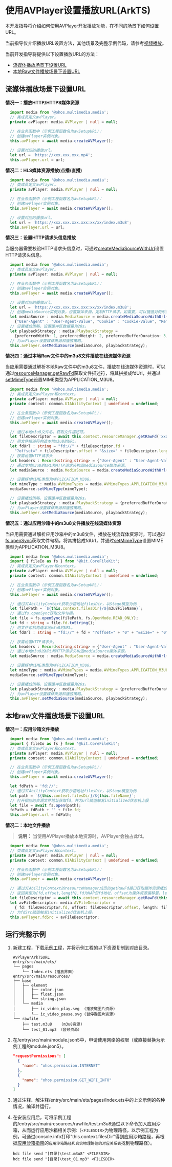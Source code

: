 # 使用AVPlayer设置播放URL(ArkTS)
本开发指导将介绍如何使用AVPlayer开发播放功能，在不同的场景下如何设置URL。

当前指导仅介绍播放URL设置方法，其他场景及完整示例代码，请参考[视频播放](video-playback.md)。

当前开发指导将提供以下设置播放URL的方法：
- [流媒体播放场景下设置URL](#流媒体播放场景下设置url)
- [本地Raw文件播放场景下设置URL](#本地raw文件播放场景下设置url)

## 流媒体播放场景下设置URL
**情况一：播放HTTP/HTTPS媒体资源**
```ts
  import media from '@ohos.multimedia.media';
  // 类成员定义avPlayer。
  private avPlayer: media.AVPlayer | null = null;
  
  // 在业务函数中（示例工程函数名为avSetupURL）：
  // 创建avPlayer实例对象。
  this.avPlayer = await media.createAVPlayer();

  // 设置对应的播放url。
  let url = 'https://xxx.xxx.xxx.mp4';
  this.avPlayer.url = url;
```

**情况二：HLS媒体资源播放(点播/直播)**
```ts
  import media from '@ohos.multimedia.media';
  // 类成员定义avPlayer。
  private avPlayer: media.AVPlayer | null = null;

  // 在业务函数中（示例工程函数名为avSetupURL）：
  // 创建avPlayer实例对象。
  this.avPlayer = await media.createAVPlayer();

  // 设置对应的播放url。
  let url = 'https://xxx.xxx.xxx.xxx:xx/xx/index.m3u8';
  this.avPlayer.url = url;
```

**情况三：设置HTTP请求头信息播放**

当服务器需要校验HTTP请求头信息时，可通过[createMediaSourceWithUrl](../../reference/apis-media-kit/arkts-apis-media-f.md#mediacreatemediasourcewithurl12)设置HTTP请求头信息。
```ts
  import media from '@ohos.multimedia.media';
  // 类成员定义avPlayer。
  private avPlayer: media.AVPlayer | null = null;

  // 在业务函数中（示例工程函数名为avSetupURL）：
  // 创建avPlayer实例对象。
  this.avPlayer = await media.createAVPlayer();

  // 设置对应的播放url。
  let url = 'https://xxx.xxx.xxx.xxx:xx/xx/index.m3u8';
  // 创建mediaSource实例对象，设置媒体来源，定制HTTP请求，如需要，可以键值对的形式设置User-Agent、Cookie、Referer等字段。
  let mediaSource : media.MediaSource = media.createMediaSourceWithUrl(url,
    {"User-Agent" : "User-Agent-Value", "Cookie" : "Cookie-Value", "Referer" : "Referer-Value"});
  // 设置播放策略，设置缓冲区数据量为20s。
  let playbackStrategy : media.PlaybackStrategy =
    {preferredWidth: 1, preferredHeight: 2, preferredBufferDuration: 3, preferredHdr: false};
  // 为avPlayer设置媒体来源和播放策略。
  this.avPlayer.setMediaSource(mediaSource, playbackStrategy);
```

**情况四：通过本地Raw文件中的m3u8文件播放在线流媒体资源**

当应用需要通过解析本地Raw文件中的m3u8文件，播放在线流媒体资源时，可以通过[resourceManager.getRawFd](../../reference/apis-localization-kit/js-apis-resource-manager.md#getrawfd9)获取文件描述符，将其拼接成fdUrl，并通过[setMimeType](../../reference/apis-media-kit/arkts-apis-media-MediaSource.md#setmimetype12)设置MIME类型为APPLICATION_M3U8。
```ts
  import media from '@ohos.multimedia.media';
  // 类成员定义avPlayer和context。
  private avPlayer: media.AVPlayer | null = null;
  private context: common.UIAbilityContext | undefined = undefined;

  // 在业务函数中（示例工程函数名为avSetupURL）：
  // 创建avPlayer实例对象。
  this.avPlayer = await media.createAVPlayer();

  // 通过本地m3u8文件名，获取文件描述符。
  let fileDescriptor = await this.context.resourceManager.getRawFd('xxx.m3u8');
  // 用文件描述符构造本地m3u8的URL。
  let fdUrl : string = "fd://" + fileDescriptor.fd +
    "?offset=" + fileDescriptor.offset + "&size=" + fileDescriptor.length;
  // 按需设置HTTP请求头
  let headers : Record<string,string> = {"User-Agent" : "User-Agent-Value", "Cookie" : "Cookie-Value"};
  // 通过本地m3u8的URL和HTTP请求头构造mediaSource媒体来源。
  let mediaSource : media.MediaSource = media.createMediaSourceWithUrl(fdUrl, headers);

  // 设置媒体MIME类型为APPLICATION_M3U8。
  let mimeType : media.AVMimeTypes = media.AVMimeTypes.APPLICATION_M3U8;
  mediaSource.setMimeType(mimeType);

  // 设置播放策略，设置缓冲区数据量为20s。
  let playbackStrategy : media.PlaybackStrategy = {preferredBufferDuration: 20};
  // 为avPlayer设置媒体来源和播放策略。
  this.avPlayer.setMediaSource(mediaSource, playbackStrategy);
```

**情况五：通过应用沙箱中的m3u8文件播放在线流媒体资源**

当应用需要通过解析应用沙箱中的m3u8文件，播放在线流媒体资源时，可以通过[fs.openSync](../../reference/apis-core-file-kit/js-apis-file-fs.md#fsopensync)获取文件句柄，将其拼接成fdUrl，并通过[setMimeType](../../reference/apis-media-kit/arkts-apis-media-MediaSource.md#setmimetype12)设置MIME类型为APPLICATION_M3U8。
```ts
  import media from '@ohos.multimedia.media';
  import { fileIo as fs } from '@kit.CoreFileKit';
  // 类成员定义avPlayer和context。
  private avPlayer: media.AVPlayer | null = null;
  private context: common.UIAbilityContext | undefined = undefined;

  // 在业务函数中（示例工程函数名为avSetupURL）：
  // 创建avPlayer实例对象。
  this.avPlayer = await media.createAVPlayer();

  // 通过UIAbilityContext获取沙箱地址filesDir，以Stage模型为例
  let filePath = `${this.context.filesDir}/${m3u8FileName}`;
  // 通过fs.openSync获取文件句柄。
  let file = fs.openSync(filePath, fs.OpenMode.READ_ONLY);
  let fd : string = file.fd.toString();
  // 用文件句柄构造本地m3u8的URL。
  let fdUrl : string = "fd://" + fd + "?offset=" + "0" + "&size=" + "0";

  // 按需设置HTTP请求头。
  let headers : Record<string,string> = {"User-Agent" : "User-Agent-Value", "Cookie" : "Cookie-Value"};
  // 通过本地m3u8的URL和HTTP请求头构造mediaSource媒体来源。
  let mediaSource : media.MediaSource = media.createMediaSourceWithUrl(fdUrl, headers);

  // 设置媒体MIME类型为APPLICATION_M3U8。
  let mimeType : media.AVMimeTypes = media.AVMimeTypes.APPLICATION_M3U8;
  mediaSource.setMimeType(mimeType);

  // 设置播放策略，设置缓冲区数据量为20s。
  let playbackStrategy : media.PlaybackStrategy = {preferredBufferDuration: 20};
  // 为avPlayer设置媒体来源和播放策略。
  this.avPlayer.setMediaSource(mediaSource, playbackStrategy);
```

## 本地raw文件播放场景下设置URL
**情况一：应用沙箱文件播放**
```ts
  import media from '@ohos.multimedia.media';
  import { fileIo as fs } from '@kit.CoreFileKit';
  // 类成员定义avPlayer和context。
  private avPlayer: media.AVPlayer | null = null;
  private context: common.UIAbilityContext | undefined = undefined;

  // 在业务函数中（示例工程函数名为avSetupURL）：
  // 创建avPlayer实例对象。
  this.avPlayer = await media.createAVPlayer();

  let fdPath = 'fd://';
  // 通过UIAbilityContext获取沙箱地址filesDir，以Stage模型为例
  let path = `${this.context.filesDir}/${this.fileName}`;
  // 打开相应的资源文件地址获取fd，并为url赋值触发initialized状态机上报
  let file = await fs.open(path);
  fdPath = fdPath + '' + file.fd;
  this.avPlayer.url = fdPath;
```

**情况二：本地文件播放**

> **说明：**
> 当使用AVPlayer播放本地资源时，AVPlayer会独占此fd。

```ts
  import media from '@ohos.multimedia.media';
  // 类成员定义avPlayer和context。
  private avPlayer: media.AVPlayer | null = null;
  private context: common.UIAbilityContext | undefined = undefined;

  // 在业务函数中（示例工程函数名为avSetupURL）：
  // 创建avPlayer实例对象。
  this.avPlayer = await media.createAVPlayer();

  // 通过UIAbilityContext的resourceManager成员的getRawFd接口获取媒体资源播放地址。
  // 返回类型为{fd,offset,length},fd为HAP包fd地址，offset为媒体资源偏移量，length为播放长度。
  let fileDescriptor = await this.context.resourceManager.getRawFd(this.fileName);
  let avFileDescriptor: media.AVFileDescriptor =
    { fd: fileDescriptor.fd, offset: fileDescriptor.offset, length: fileDescriptor.length };
  // 为fdSrc赋值触发initialized状态机上报。
  this.avPlayer.fdSrc = avFileDescriptor;
```

## 运行完整示例
1. 新建工程，下载[示例工程](https://gitee.com/openharmony/applications_app_samples/tree/master/code/DocsSample/Media/AVPlayer/AVPlayerArkTSURL)，并将示例工程的以下资源复制到对应目录。
    ```
    AVPlayerArkTSURL
    entry/src/main/ets/
    └── pages
        └── Index.ets (播放界面)
    entry/src/main/resources/
    ├── base
    │   ├── element
    │   │   ├── color.json
    │   │   ├── float.json
    │   │   └── string.json
    │   └── media
    │       ├── ic_video_play.svg  (播放键图片资源)
    │       └── ic_video_pause.svg (暂停键图片资源)
    └── rawfile
        ├── test.m3u8    (m3u8资源)
        └── test_01.mp3 （音频资源）
    ```
2. 在/entry/src/main/module.json5中，申请使用网络的权限（或直接替换为示例工程的module.json5）。
    ```json
    "requestPermissions": [
      {
        "name": "ohos.permission.INTERNET"
      },
      {
        "name": "ohos.permission.GET_WIFI_INFO"
      }
    ]
    ```
3. 通过注释、解注释/entry/src/main/ets/pages/Index.ets中的上文示例的各种情况，编译并运行。

4. 在安装应用后，可将示例工程的/entry/src/main/resources/rawfile/test.m3u8通过以下命令加入应用沙箱，从而运行应用沙箱相关示例:（```<FILESDIR>```为物理路径，以示例工程为例，可通过console.info打印"this.context.filesDir"得到应用沙箱路径，再根据[应用沙箱指南](../../file-management/app-sandbox-directory.md)的```应用沙箱路径和真实物理路径的对应关系表```找到物理路径）。
    ```
    hdc file send "[目录]\test.m3u8" <FILESDIR>
    hdc file send "[目录]\test_01.mp3" <FILESDIR>
    ```
